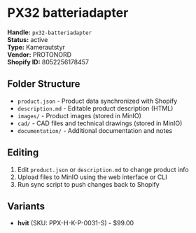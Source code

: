 # PX32 batteriadapter

**Handle:** `px32-batteriadapter`  
**Status:** active  
**Type:** Kamerautstyr  
**Vendor:** PROTONORD  
**Shopify ID:** 8052256178457  

## Folder Structure

- `product.json` - Product data synchronized with Shopify
- `description.md` - Editable product description (HTML)
- `images/` - Product images (stored in MinIO)
- `cad/` - CAD files and technical drawings (stored in MinIO)
- `documentation/` - Additional documentation and notes

## Editing

1. Edit `product.json` or `description.md` to change product info
2. Upload files to MinIO using the web interface or CLI
3. Run sync script to push changes back to Shopify

## Variants

- **hvit** (SKU: PPX-H-K-P-0031-S) - $99.00
